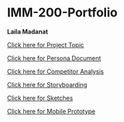 # IMM-200-Portfolio
**Laila Madanat**

<a href="Select Project Topic.pdf">Click here for Project Topic</a><br>

<a href="Persona.pdf">Click here for Persona Document</a><br>

<a href="Competitor Analysis.pdf">Click here for Competitor Analysis</a><br>

<a href="Storyboard.pdf">Click here for Storyboarding</a><br>

<a href="assignment5-LailaMadanat.zip">Click here for Sketches</a><br>

<a href="https://marvelapp.com/prototype/28eha2ag/screen/77607269">Click here for Mobile Prototype</a><br>
